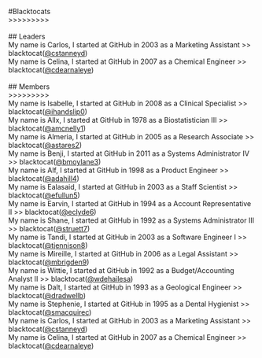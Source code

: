 #Blacktocats <br> >>>>>>>>> <br> <br> ## Leaders <br>My name is Carlos, I started at GitHub in 2003 as a Marketing Assistant >> blacktocat([@cstanneyd](https://github.com/cstanneyd))<br>My name is Celina, I started at GitHub in 2007 as a Chemical Engineer >> blacktocat([@cdearnaleye](https://github.com/cdearnaleye))<br> <br> ## Members <br> >>>>>>>>> <br>My name is Isabelle, I started at GitHub in 2008 as a Clinical Specialist >> blacktocat([@ihandslip0](https://github.com/ihandslip0))<br>My name is Allx, I started at GitHub in 1978 as a Biostatistician III >> blacktocat([@amcnelly1](https://github.com/amcnelly1))<br>My name is Almeria, I started at GitHub in 2005 as a Research Associate >> blacktocat([@astares2](https://github.com/astares2))<br>My name is Benji, I started at GitHub in 2011 as a Systems Administrator IV >> blacktocat([@bmoylane3](https://github.com/bmoylane3))<br>My name is Alf, I started at GitHub in 1998 as a Product Engineer >> blacktocat([@adahill4](https://github.com/adahill4))<br>My name is Ealasaid, I started at GitHub in 2003 as a Staff Scientist >> blacktocat([@efullun5](https://github.com/efullun5))<br>My name is Earvin, I started at GitHub in 1994 as a Account Representative II >> blacktocat([@eclyde6](https://github.com/eclyde6))<br>My name is Shane, I started at GitHub in 1992 as a Systems Administrator III >> blacktocat([@struett7](https://github.com/struett7))<br>My name is Tandi, I started at GitHub in 2003 as a Software Engineer I >> blacktocat([@tjennison8](https://github.com/tjennison8))<br>My name is Mireille, I started at GitHub in 2006 as a Legal Assistant >> blacktocat([@mbrigden9](https://github.com/mbrigden9))<br>My name is Wittie, I started at GitHub in 1992 as a Budget&#x2F;Accounting Analyst II >> blacktocat([@wdehailesa](https://github.com/wdehailesa))<br>My name is Dalt, I started at GitHub in 1993 as a Geological Engineer >> blacktocat([@dradwellb](https://github.com/dradwellb))<br>My name is Stephenie, I started at GitHub in 1995 as a Dental Hygienist >> blacktocat([@smacquirec](https://github.com/smacquirec))<br>My name is Carlos, I started at GitHub in 2003 as a Marketing Assistant >> blacktocat([@cstanneyd](https://github.com/cstanneyd))<br>My name is Celina, I started at GitHub in 2007 as a Chemical Engineer >> blacktocat([@cdearnaleye](https://github.com/cdearnaleye))<br>